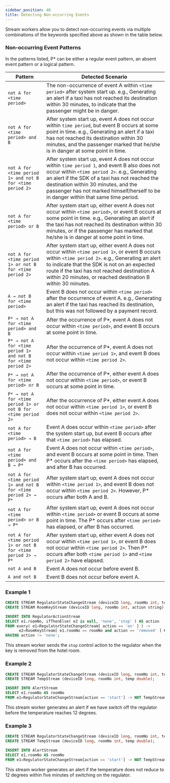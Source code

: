 ```yaml
---
sidebar_position: 40
title: Detecting Non-occurring Events
---
```


Stream workers allow you to detect non-occurring events via multiple combinations of the keywords specified above as shown in the table below.

### Non-occurring Event Patterns

In the patterns listed, P* can be either a regular event pattern, an absent event pattern or a logical pattern.

|Pattern|Detected Scenario
---------|---------
|`not A for <time period>`|The non-occurrence of event A within `<time period>` after system start up. e.g., Generating an alert if a taxi has not reached its destination within 30 minutes, to indicate that the passenger might be in danger.|
|`not A for <time period> and B`|After system start up, event A does not occur within `time period`, but event B occurs at some point in time.  e.g., Generating an alert if a taxi has not reached its destination within 30 minutes, and the passenger marked that he/she is in danger at some point in time.|
|`not A for <time period 1> and not B for <time period 2>`|After system start up, event A does not occur within `time period 1`, and event B also does not occur within `<time period 2>`.  e.g., Generating an alert if the SDK of a taxi has not reached the destination within 30 minutes, and the passenger has not marked himself/herself to be in danger within that same time period.|
|`not A for <time period> or B`|After system start up, either event A does not occur within `<time period>`, or event B occurs at some point in time.  e.g., Generating an alert if the taxi has not reached its destination within 30 minutes, or if the passenger has marked that he/she is in danger at some point in time.|
|`not A for <time period 1> or not B for <time period 2>`|After system start up, either event A does not occur within `<time period 1>`, or event B occurs within `<time period 2>`.  e.g., Generating an alert to indicate that the SDK is not on an expected route if the taxi has not reached destination A within 20 minutes, or reached destination B within 30 minutes.|
|`A → not B for <time period>`|Event B does not occur within `<time period>` after the occurrence of event A. e.g., Generating an alert if the taxi has reached its destination, but this was not followed by a payment record.|
|`P* → not A for <time period> and B`|After the occurrence of P*, event A does not occur within `<time period>`, and event B occurs at some point in time.|
|`P* → not A for <time period 1> and not B for <time period 2>`| After the occurrence of P*, event A does not occur within `<time period 1>`, and event B does not occur within `<time period 2>`.|
|`P* → not A for <time period> or B`|After the occurrence of P*, either event A does not occur within `<time period>`, or event B occurs at some point in time.|
|`P* → not A for <time period 1> or not B for <time period 2>`|After the occurrence of P*, either event A does not occur within `<time period 1>`, or event B does not occur within `<time period 2>`.|
|`not A for <time period> → B`|Event A does occur within `<time period>` after the system start up, but event B occurs after that `<time period>` has elapsed.|
|`not A for <time period> and B → P*`|Event A does not occur within `<time period>`, and event B occurs at some point in time. Then P* occurs after the `<time period>` has elapsed, and after B has occurred.|
|`not A for <time period 1> and not B for <time period 2> → P*`|After system start up, event A does not occur within `<time period 1>`, and event B does not occur within `<time period 2>`. However, P* occurs after both A and B.|
|`not A for <time period> or B → P*`|After system start up, event A does not occur within `<time period>` or event B occurs at some point in time. The P* occurs after `<time period>` has elapsed, or after B has occurred.|
|`not A for <time period 1> or not B for <time period 2> → P*`|After system start up, either event A does not occur within `<time period 1>`, or event B does not occur within `<time period 2>`. Then P*  occurs after both `<time period 1>` and `<time period 2>` have elapsed.|
|`not A and B`|Event A does not occur before event B.|
|`A and not B`|Event B does not occur before event A.|

### Example 1

```sql
CREATE STREAM RegulatorStateChangeStream (deviceID long, roomNo int, tempSet double, action string);
CREATE STREAM RoomKeyStream (deviceID long, roomNo int, action string);

INSERT INTO RegulatorActionStream
SELECT e1.roomNo, ifThenElse( e2 is null, 'none', 'stop' ) AS action
FROM every( e1=RegulatorStateChangeStream[ action == 'on' ] ) ->
      e2=RoomKeyStream[ e1.roomNo == roomNo and action == 'removed' ] OR e3=RegulatorStateChangeStream[ e1.roomNo == roomNo and action == 'off']
HAVING action != 'none';
```

This stream worker sends the `stop` control action to the regulator when the key is removed from the hotel room.

### Example 2

```sql
CREATE STREAM RegulatorStateChangeStream (deviceID long, roomNo int, tempSet double, action string);
CREATE STREAM TempStream (deviceID long, roomNo int, temp double);

INSERT INTO AlertStream
SELECT e1.roomNo AS roomNo
FROM e1=RegulatorStateChangeStream[action == 'start'] -> NOT TempStream[e1.roomNo == roomNo and temp < 12] AND e2=RegulatorStateChangeStream[action == 'off'];
```

This stream worker generates an alert if we have switch off the regulator before the temperature reaches 12 degrees.  

### Example 3

```sql
CREATE STREAM RegulatorStateChangeStream (deviceID long, roomNo int, tempSet double, action string);
CREATE STREAM TempStream (deviceID long, roomNo int, temp double);

INSERT INTO AlertStream
SELECT e1.roomNo AS roomNo
FROM e1=RegulatorStateChangeStream[action == 'start'] -> NOT TempStream[e1.roomNo == roomNo and temp < 12] for 5 min;
```

This stream worker generates an alert if the temperature does not reduce to 12 degrees within five minutes of switching on the regulator.  
